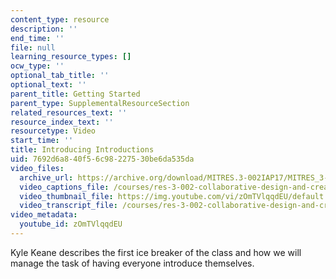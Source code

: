 ```yaml
---
content_type: resource
description: ''
end_time: ''
file: null
learning_resource_types: []
ocw_type: ''
optional_tab_title: ''
optional_text: ''
parent_title: Getting Started
parent_type: SupplementalResourceSection
related_resources_text: ''
resource_index_text: ''
resourcetype: Video
start_time: ''
title: Introducing Introductions
uid: 7692d6a8-40f5-6c98-2275-30be6da535da
video_files:
  archive_url: https://archive.org/download/MITRES.3-002IAP17/MITRES_3-002IAP17_Class_Videos_1_300k.mp4
  video_captions_file: /courses/res-3-002-collaborative-design-and-creative-expression-with-arduino-microcontrollers-january-iap-2017/2e809ca4d93a54cda3527bdef66b0bba_2039256.vtt
  video_thumbnail_file: https://img.youtube.com/vi/zOmTVlqqdEU/default.jpg
  video_transcript_file: /courses/res-3-002-collaborative-design-and-creative-expression-with-arduino-microcontrollers-january-iap-2017/36c72443294f7f6f034ca45e20c4a0da_2039256.pdf
video_metadata:
  youtube_id: zOmTVlqqdEU
---
```


Kyle Keane describes the first ice breaker of the class and how we will manage the task of having everyone introduce themselves.

